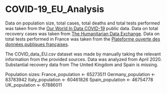 # COVID-19_EU_Analysis
Data on population size, total cases, total deaths and total tests performed was taken from the [Our World In Data COVID-19](https://github.com/owid/covid-19-data/tree/master/public/data) public data.
Data on total recovery cases was taken from [The Humanitarian Data Exchange](https://data.humdata.org/dataset/novel-coronavirus-2019-ncov-cases/resource/534cd42b-2e29-447f-82f2-d2f68e5955a3).
Data on total tests performed in France was taken from the [Plateforme ouverte des données publiques françaises](https://www.data.gouv.fr/fr/datasets/donnees-relatives-aux-resultats-des-tests-virologiques-covid-19/).

The COVID_data_EU.csv dataset was made by manually taking the relevant information from the provided sources. Data was analyzed from April 2020. 
Substantial recovery data from The United Kingdom and Spain is missing.

Population sizes:
France_population     <-  65273511
Germany_population    <-  83783942
Italy_population      <-  60461826
Spain_population      <-  46754778
UK_population         <-  67886011
